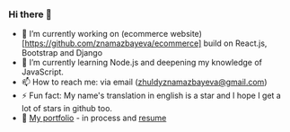### Hi there 👋


- 🔭 I’m currently working on (ecommerce website)[https://github.com/znamazbayeva/ecommerce] build on React.js, Bootstrap and Django
- 🌱 I’m currently learning Node.js and deepening my knowledge of JavaScript.
- 📫 How to reach me: via email (zhuldyznamazbayeva@gmail.com)
- ⚡ Fun fact: My name's translation in english is a star and I hope I get a lot of stars in github too.
- 💬 [My portfolio](https://www.youtube.com/watch?v=27JtRAI3QO8&list=PLN7Jbgkl9XEtu_mm08X0s-CfJ4LXfAr1U&index=7) - in process and [resume](https://github.com/znamazbayeva/resume/blob/main/Zhuldyz_s_Resume.pdf)
<!-- on sudoku website with sudoku solver APIs and user-friendly interface. I am a big fan of sudoku. -->
<!-- - 👯 I’m looking to collaborate on 
- 🤔 I’m looking for help with ...
-  Ask me about ... -->
<!-- - 😄 Pronouns: ... -->
